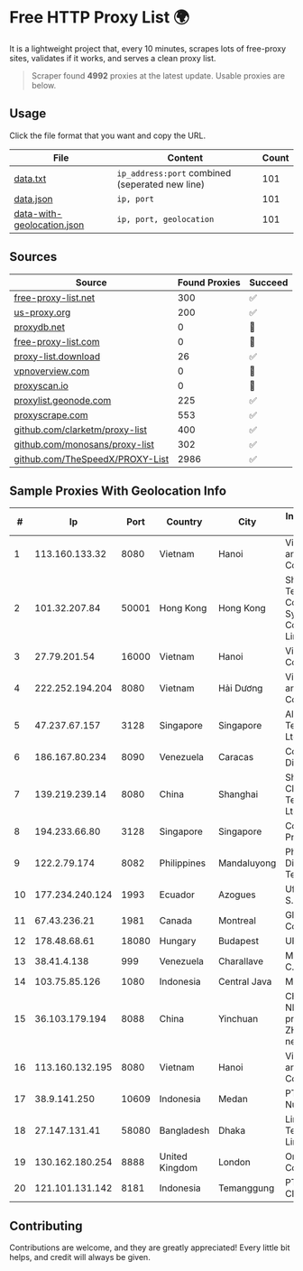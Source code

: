 
# Free HTTP Proxy List 🌍

It is a lightweight project that, every 10 minutes, scrapes lots of free-proxy sites, validates if it works, and serves a clean proxy list.


> Scraper found **4992** proxies at the latest update. Usable proxies are below.

## Usage

Click the file format that you want and copy the URL.


|File|Content|Count|
|----|-------|-----|
|[data.txt](https://raw.githubusercontent.com/themiralay/Proxy-List-World/master/data.txt)|`ip_address:port` combined (seperated new line)|101|
|[data.json](https://raw.githubusercontent.com/themiralay/Proxy-List-World/master/data.json)|`ip, port`|101|
|[data-with-geolocation.json](https://raw.githubusercontent.com/themiralay/Proxy-List-World/master/data-with-geolocation.json)|`ip, port, geolocation`|101|

## Sources

|Source|Found Proxies|Succeed|
|------|-------------|-------|
|[free-proxy-list.net](https://free-proxy-list.net)|300|✅|
|[us-proxy.org](https://www.us-proxy.org)|200|✅|
|[proxydb.net](http://proxydb.net)|0|🚫|
|[free-proxy-list.com](https://free-proxy-list.com/?page=&port=&type%5B%5D=http&type%5B%5D=https&up_time=0&search=Search)|0|🚫|
|[proxy-list.download](https://www.proxy-list.download/HTTP)|26|✅|
|[vpnoverview.com](https://vpnoverview.com/privacy/anonymous-browsing/free-proxy-servers)|0|🚫|
|[proxyscan.io](https://www.proxyscan.io)|0|🚫|
|[proxylist.geonode.com](https://proxylist.geonode.com/api/proxy-list?limit=300&page=1&sort_by=lastChecked&sort_type=desc&protocols=http,https)|225|✅|
|[proxyscrape.com](https://api.proxyscrape.com/v2/?request=displayproxies&protocol=http&timeout=10000&country=all&ssl=all&anonymity=all)|553|✅|
|[github.com/clarketm/proxy-list](https://raw.githubusercontent.com/clarketm/proxy-list/master/proxy-list-raw.txt)|400|✅|
|[github.com/monosans/proxy-list](https://raw.githubusercontent.com/monosans/proxy-list/main/proxies/http.txt)|302|✅|
|[github.com/TheSpeedX/PROXY-List](https://raw.githubusercontent.com/TheSpeedX/PROXY-List/master/http.txt)|2986|✅|


## Sample Proxies With Geolocation Info

|#|Ip|Port|Country|City|Internet Service Provider|
|-|--|----|-------|----|-------------------------|
|1|113.160.133.32|8080|Vietnam|Hanoi|VietNam Post and Telecom Corporation|
|2|101.32.207.84|50001|Hong Kong|Hong Kong|Shenzhen Tencent Computer Systems Company Limited|
|3|27.79.201.54|16000|Vietnam|Hanoi|Viettel Corporation|
|4|222.252.194.204|8080|Vietnam|Hải Dương|VietNam Post and Telecom Corporation|
|5|47.237.67.157|3128|Singapore|Singapore|Alibaba (US) Technology Co., Ltd.|
|6|186.167.80.234|8090|Venezuela|Caracas|Corporacion Digitel C.A|
|7|139.219.239.14|8080|China|Shanghai|Shanghai Blue Cloud Technology Co., Ltd|
|8|194.233.66.80|3128|Singapore|Singapore|Contabo Asia Private Limited|
|9|122.2.79.174|8082|Philippines|Mandaluyong|Philippine Long Distance Telephone Co.|
|10|177.234.240.124|1993|Ecuador|Azogues|Ufinet Panama S.A.|
|11|67.43.236.21|1981|Canada|Montreal|GloboTech Communications|
|12|178.48.68.61|18080|Hungary|Budapest|UPC|
|13|38.41.4.138|999|Venezuela|Charallave|MDS TELECOM C.A.|
|14|103.75.85.126|1080|Indonesia|Central Java|MEGADATA|
|15|36.103.179.194|8088|China|Yinchuan|CHINANET NINGXIA province ZHONGWEI IDC network|
|16|113.160.132.195|8080|Vietnam|Hanoi|VietNam Post and Telecom Corporation|
|17|38.9.141.250|10609|Indonesia|Medan|PT. Media Antar Nusa|
|18|27.147.131.41|58080|Bangladesh|Dhaka|Link3 Technologies Limited|
|19|130.162.180.254|8888|United Kingdom|London|Oracle Corporation|
|20|121.101.131.142|8181|Indonesia|Temanggung|PT SELARAS CITRA TERABIT|



## Contributing

Contributions are welcome, and they are greatly appreciated! Every
little bit helps, and credit will always be given.

